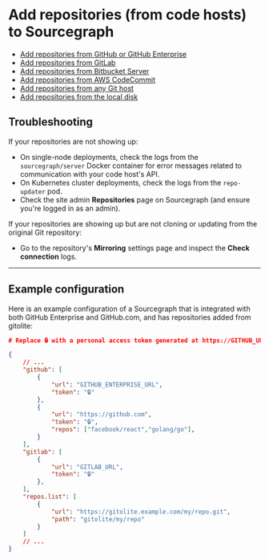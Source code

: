 # Add repositories (from code hosts) to Sourcegraph

- [Add repositories from GitHub or GitHub Enterprise](../../integration/github.md)
- [Add repositories from GitLab](../../integration/gitlab.md)
- [Add repositories from Bitbucket Server](../../integration/bitbucket_server.md)
- [Add repositories from AWS CodeCommit](../../integration/aws_codecommit.md)
- [Add repositories from any Git host](add_from_git_repository.md)
- [Add repositories from the local disk](add_from_local_disk.md)

## Troubleshooting

If your repositories are not showing up:

- On single-node deployments, check the logs from the `sourcegraph/server` Docker container for error messages related to communication with your code host's API.
- On Kubernetes cluster deployments, check the logs from the `repo-updater` pod.
- Check the site admin **Repositories** page on Sourcegraph (and ensure you're logged in as an admin).

If your repositories are showing up but are not cloning or updating from the original Git repository:

- Go to the repository's **Mirroring** settings page and inspect the **Check connection** logs.

---

## Example configuration

Here is an example configuration of a Sourcegraph that is integrated with both GitHub Enterprise and GitHub.com, and has repositories added from gitolite:

```json
# Replace 🔒 with a personal access token generated at https://GITHUB_URL/settings/tokens

{
    // ...
    "github": [
        {
            "url": "GITHUB_ENTERPRISE_URL",
            "token": "🔒"
        },
        {
            "url": "https://github.com",
            "token": "🔒",
            "repos": ["facebook/react","golang/go"],
        }
    ],
    "gitlab": [
        {
            "url": "GITLAB_URL",
            "token": "🔒"
        },
    ],
    "repos.list": [
        {
            "url": "https://gitolite.example.com/my/repo.git",
            "path": "gitolite/my/repo"
        }
    ]
    // ...
}
```
